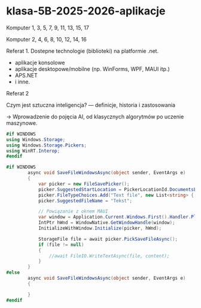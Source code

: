 # klasa-5B-2025-2026-aplikacje

Komputer 1, 3, 5, 7, 9, 11, 13, 15, 17



Komputer 2, 4, 6, 8, 10, 12, 14, 16


Referat 1.
Dostepne technologie (biblioteki) na platformie .net.
* aplikacje konsolowe
* aplikacje desktopowe/mobilne (np. WinForms, WPF, MAUI itp.)
* APS.NET
* i inne.


Referat 2

Czym jest sztuczna inteligencja? — definicje, historia i zastosowania

→ Wprowadzenie do pojęcia AI, od klasycznych algorytmów po uczenie maszynowe.

```csharp
#if WINDOWS
using Windows.Storage;
using Windows.Storage.Pickers;
using WinRT.Interop;
#endif
```` 

```csharp
#if WINDOWS
        async void SaveFileWindowsAsync(object sender, EventArgs e)
        {
            var picker = new FileSavePicker();
            picker.SuggestedStartLocation = PickerLocationId.DocumentsLibrary;
            picker.FileTypeChoices.Add("Text file", new List<string> { ".txt" });
            picker.SuggestedFileName = "Tekst";

            // Powiązanie z oknem MAUI
            var window = Application.Current.Windows.First().Handler.PlatformView as Microsoft.UI.Xaml.Window;
            IntPtr hWnd = WindowNative.GetWindowHandle(window);
            InitializeWithWindow.Initialize(picker, hWnd);

            StorageFile file = await picker.PickSaveFileAsync();
            if (file != null)
            {    
                //await FileIO.WriteTextAsync(file, content);
            }
        }
#else
        async void SaveFileWindowsAsync(object sender, EventArgs e)
        {

        }
#endif
```` 
